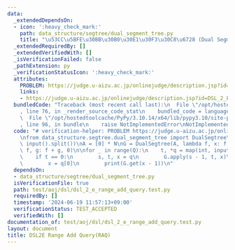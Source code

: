 ```yaml
---
data:
  _extendedDependsOn:
  - icon: ':heavy_check_mark:'
    path: data_structure/segtree/dual_segment_tree.py
    title: "\u53CC\u5BFE\u30BB\u30B0\u30E1\u30F3\u30C8\u6728 (Dual Segment Tree)"
  _extendedRequiredBy: []
  _extendedVerifiedWith: []
  _isVerificationFailed: false
  _pathExtension: py
  _verificationStatusIcon: ':heavy_check_mark:'
  attributes:
    PROBLEM: https://judge.u-aizu.ac.jp/onlinejudge/description.jsp?id=DSL_2_E
    links:
    - https://judge.u-aizu.ac.jp/onlinejudge/description.jsp?id=DSL_2_E
  bundledCode: "Traceback (most recent call last):\n  File \"/opt/hostedtoolcache/PyPy/3.10.14/x64/lib/pypy3.10/site-packages/onlinejudge_verify/documentation/build.py\"\
    , line 76, in _render_source_code_stat\n    bundled_code = language.bundle(\n\
    \  File \"/opt/hostedtoolcache/PyPy/3.10.14/x64/lib/pypy3.10/site-packages/onlinejudge_verify/languages/python.py\"\
    , line 96, in bundle\n    raise NotImplementedError\nNotImplementedError\n"
  code: "# verification-helper: PROBLEM https://judge.u-aizu.ac.jp/onlinejudge/description.jsp?id=DSL_2_E\n\
    \nfrom data_structure.segtree.dual_segment_tree import DualSegtree\n\nN, Q = map(int,\
    \ input().split())\nA = [0] * N\nG = DualSegtree(A, lambda f, x: f + x, lambda\
    \ f, g: f + g, 0)\n\nfor _ in range(Q):\n    t, *q = map(int, input().split())\n\
    \    if t == 0:\n        s, t, x = q\n        G.apply(s - 1, t, x)\n    else:\n\
    \        x = q[0]\n        print(G.get(x - 1))\n"
  dependsOn:
  - data_structure/segtree/dual_segment_tree.py
  isVerificationFile: true
  path: test/aoj/dsl/dsl_2_e_range_add_query.test.py
  requiredBy: []
  timestamp: '2024-06-19 11:57:13+09:00'
  verificationStatus: TEST_ACCEPTED
  verifiedWith: []
documentation_of: test/aoj/dsl/dsl_2_e_range_add_query.test.py
layout: document
title: DSL2E Range Add Query(RAQ)
---
```


